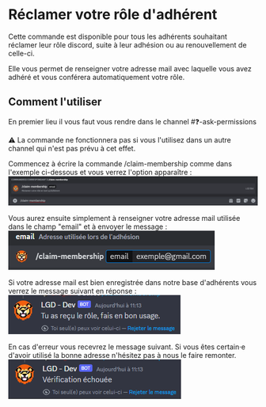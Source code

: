 # Réclamer votre rôle d'adhérent

Cette commande est disponible pour tous les adhérents souhaitant réclamer leur rôle discord, suite à leur adhésion ou au renouvellement de celle-ci.

Elle vous permet de renseigner votre adresse mail avec laquelle vous avez adhéré et vous conférera automatiquement votre rôle.

## Comment l'utiliser

En premier lieu il vous faut vous rendre dans le channel #❓-ask-permissions

⚠️ La commande ne fonctionnera pas si vous l'utilisez dans un autre channel qui n'est pas prévu à cet effet.

Commencez à écrire la commande /claim-membership comme dans l'exemple ci-dessous et vous verrez l'option apparaître : 
![Commande](01_commande.png)

Vous aurez ensuite simplement à renseigner votre adresse mail utilisée dans le champ "email" et à envoyer le message :
![Exemple e-mail](02_email.png)

Si votre adresse mail est bien enregistrée dans notre base d'adhérents vous verrez le message suivant en réponse : 
![Confirmation](03_confirmation.png)

En cas d'erreur vous recevrez le message suivant. Si vous êtes certain·e d'avoir utilisé la bonne adresse n'hésitez pas à nous le faire remonter.
![Erreur](04_error.png)